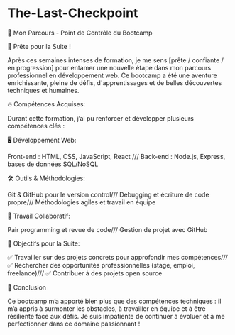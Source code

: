 # The-Last-Checkpoint

🌟 Mon Parcours - Point de Contrôle du Bootcamp

🚀 Prête pour la Suite !

Après ces semaines intenses de formation, je me sens [prête / confiante / en progression] pour entamer une nouvelle étape dans mon parcours professionnel en développement web. Ce bootcamp a été une aventure enrichissante, pleine de défis, d'apprentissages et de belles découvertes techniques et humaines.

🔥 Compétences Acquises:

Durant cette formation, j’ai pu renforcer et développer plusieurs compétences clés :

🖥️ Développement Web:

Front-end : HTML, CSS, JavaScript, React ///
Back-end : Node.js, Express, bases de données SQL/NoSQL

🛠️ Outils & Méthodologies:

Git & GitHub pour le version control///
Debugging et écriture de code propre///
Méthodologies agiles et travail en équipe

🤝 Travail Collaboratif:

Pair programming et revue de code///
Gestion de projet avec GitHub

🎯 Objectifs pour la Suite:

✅ Travailler sur des projets concrets pour approfondir mes compétences///
✅ Rechercher des opportunités professionnelles (stage, emploi, freelance)///
✅ Contribuer à des projets open source

📝 Conclusion

Ce bootcamp m’a apporté bien plus que des compétences techniques : il m’a appris à surmonter les obstacles, à travailler en équipe et à être résiliente face aux défis. Je suis impatiente de continuer à évoluer et à me perfectionner dans ce domaine passionnant !
